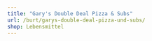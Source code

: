 ```yaml
---
title: "Gary's Double Deal Pizza & Subs"
url: /burt/garys-double-deal-pizza-und-subs/
shop: Lebensmittel
---
```

